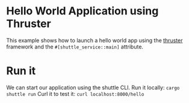# Hello World Application using Thruster
This example shows how to launch a hello world app using the [thruster](https://docs.rs/thruster/latest/thruster/) framework and the `#[shuttle_service::main]` attribute.

# Run it
We can start our application using the shuttle CLI.
Run it locally: `cargo shuttle run`
Curl it to test it: `curl localhost:8000/hello`
